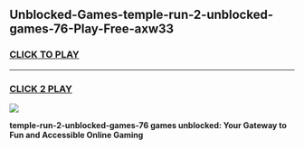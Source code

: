 
## Unblocked-Games-temple-run-2-unblocked-games-76-Play-Free-axw33
<h3>
<a href="https://premium76.site?title=temple-run-2-unblocked-games-76&ref=23A">CLICK TO PLAY</a></h3>
<hr>

<h3>
<a href="https://premium76.site?title=temple-run-2-unblocked-games-76&ref=23A">CLICK 2 PLAY</a>
  
</h3>

<a href="https://premium76.site?title=temple-run-2-unblocked-games-76&ref=23A"><img src="https://clearcache.store/games.png"></a>


**temple-run-2-unblocked-games-76 games unblocked: Your Gateway to Fun and Accessible Online Gaming**
